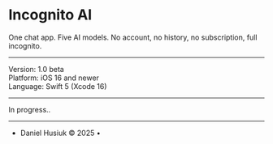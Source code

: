 # Incognito AI

One chat app. Five AI models. No account, no history, no subscription, full incognito.

---

Version: 1.0 beta  
Platform: iOS 16 and newer  
Language: Swift 5 (Xcode 16)  

---

In progress..

---

- Daniel Husiuk © 2025 •
